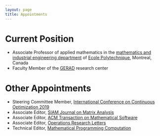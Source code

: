 ```yaml
---
layout: page
title: Appointments
---
```


# Current Position

* Associate Professor of applied mathematics in the [mathematics and industrial
  engineering department](http://www.polymtl.ca/magi) of [Ecole Polytechnique](http://www.polymtl.ca), Montreal, Canada
* Faculty Member of the [GERAD](https://www.gerad.ca/en) research center

# Other Appointments

* Steering Committee Member, [International Conference on Continuous Optimization 2019](http://www.mathopt.org)
* Associate Editor, [SIAM Journal on Matrix Analysis](http://www.siam.org/journals/simax.php)
* Associate Editor, [ACM Transaction on Mathematical Software](http://toms.acm.org)
* Associate Editor, [Operations Research Letters](http://www.journals.elsevier.com/operations-research-letters)
* Technical Editor, [Mathematical Programming Computation](https://www.springer.com/mathematics/journal/12532)
